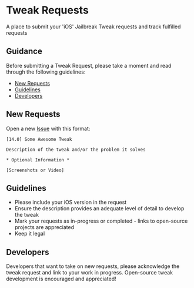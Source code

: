# Tweak Requests

A place to submit your 'iOS' Jailbreak Tweak requests and track fulfilled requests

## Guidance

Before submitting a Tweak Request, please take a moment and read through the following guidelines:

- [New Requests](#new-requests)
- [Guidelines](#guidelines)
- [Developers](#developers)

## New Requests

Open a new [Issue](https://github.com/Shmoopi/Tweak-Requests/issues) with this format:

`[14.0] Some Awesome Tweak`

```
Description of the tweak and/or the problem it solves

* Optional Information *

[Screenshots or Video]
```

## Guidelines

* Please include your iOS version in the request
* Ensure the description provides an adequate level of detail to develop the tweak
* Mark your requests as in-progress or completed - links to open-source projects are appreciated
* Keep it legal

## Developers

Developers that want to take on new requests, please acknowledge the tweak request and link to your work in progress.  Open-source tweak development is encouraged and appreciated!
